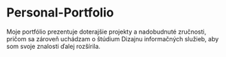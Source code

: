# Personal-Portfolio
Moje portfólio prezentuje doterajšie projekty a nadobudnuté zručnosti, pričom sa zároveň uchádzam o štúdium Dizajnu informačných služieb, aby som svoje znalosti ďalej rozšírila.

